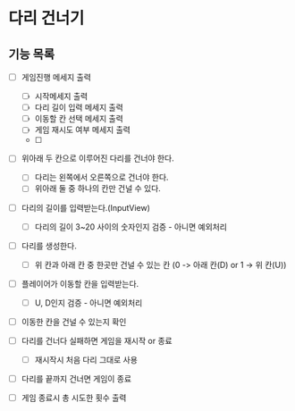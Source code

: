 # 다리 건너기


## 기능 목록

- [ ] 게임진행 메세지 출력 
    - [ ] 시작메세지 출력
    - [ ] 다리 길이 입력 메세지 출력
    - [ ] 이동할 칸 선택 메세지 출력
    - [ ] 게임 재시도 여부 메세지 출력
    - [ ] 

- [ ] 위아래 두 칸으로 이루어진 다리를 건너야 한다. 
    - [ ] 다리는 왼쪽에서 오른쪽으로 건너야 한다.
    - [ ] 위아래 둘 중 하나의 칸만 건널 수 있다. 

- [ ] 다리의 길이를 입력받는다.(InputView)
    - [ ] 다리의 길이 3~20 사이의 숫자인지 검증 - 아니면 예외처리

- [ ] 다리를 생성한다. 
    - [ ] 위 칸과 아래 칸 중 한곳만 건널 수 있는 칸 (0 -> 아래 칸(D) or 1 -> 위 칸(U))

- [ ] 플레이어가 이동할 칸을 입력받는다. 
    - [ ] U, D인지 검증 - 아니면 예외처리 

- [ ] 이동한 칸을 건널 수 있는지 확인

- [ ] 다리를 건너다 실패하면 게임을 재시작 or 종료
    - [ ] 재시작시 처음 다리 그대로  사용

- [ ] 다리를 끝까지 건너면 게임이 종료 

- [ ] 게임 종료시 총 시도한 횟수 출력
